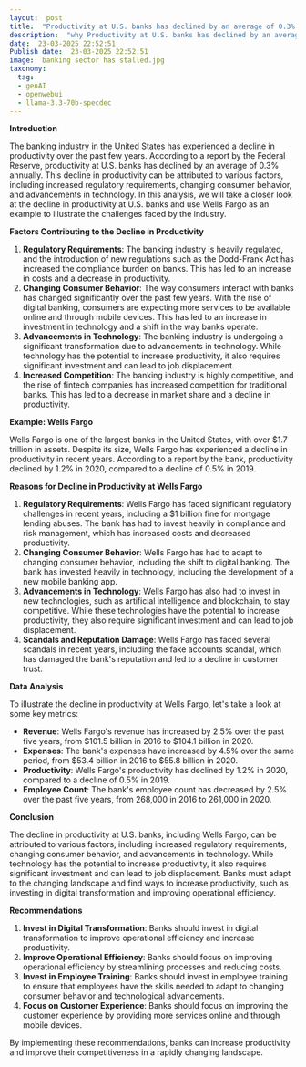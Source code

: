 ```yaml
---
layout:  post
title:  "Productivity at U.S. banks has declined by an average of 0.3% annually"
description:  "why Productivity at U.S. banks has declined by an average of 0.3% annually create detail analysis with example one of USA bank "
date:  23-03-2025 22:52:51
Publish date:  23-03-2025 22:52:51
image:  banking sector has stalled.jpg
taxonomy:
  tag:
  - genAI
  - openwebui
  - llama-3.3-70b-specdec
---
```

**Introduction**

The banking industry in the United States has experienced a decline in productivity over the past few years. According to a report by the Federal Reserve, productivity at U.S. banks has declined by an average of 0.3% annually. This decline in productivity can be attributed to various factors, including increased regulatory requirements, changing consumer behavior, and advancements in technology. In this analysis, we will take a closer look at the decline in productivity at U.S. banks and use Wells Fargo as an example to illustrate the challenges faced by the industry.

**Factors Contributing to the Decline in Productivity**

1. **Regulatory Requirements**: The banking industry is heavily regulated, and the introduction of new regulations such as the Dodd-Frank Act has increased the compliance burden on banks. This has led to an increase in costs and a decrease in productivity.
2. **Changing Consumer Behavior**: The way consumers interact with banks has changed significantly over the past few years. With the rise of digital banking, consumers are expecting more services to be available online and through mobile devices. This has led to an increase in investment in technology and a shift in the way banks operate.
3. **Advancements in Technology**: The banking industry is undergoing a significant transformation due to advancements in technology. While technology has the potential to increase productivity, it also requires significant investment and can lead to job displacement.
4. **Increased Competition**: The banking industry is highly competitive, and the rise of fintech companies has increased competition for traditional banks. This has led to a decrease in market share and a decline in productivity.

**Example: Wells Fargo**

Wells Fargo is one of the largest banks in the United States, with over $1.7 trillion in assets. Despite its size, Wells Fargo has experienced a decline in productivity in recent years. According to a report by the bank, productivity declined by 1.2% in 2020, compared to a decline of 0.5% in 2019.

**Reasons for Decline in Productivity at Wells Fargo**

1. **Regulatory Requirements**: Wells Fargo has faced significant regulatory challenges in recent years, including a $1 billion fine for mortgage lending abuses. The bank has had to invest heavily in compliance and risk management, which has increased costs and decreased productivity.
2. **Changing Consumer Behavior**: Wells Fargo has had to adapt to changing consumer behavior, including the shift to digital banking. The bank has invested heavily in technology, including the development of a new mobile banking app.
3. **Advancements in Technology**: Wells Fargo has also had to invest in new technologies, such as artificial intelligence and blockchain, to stay competitive. While these technologies have the potential to increase productivity, they also require significant investment and can lead to job displacement.
4. **Scandals and Reputation Damage**: Wells Fargo has faced several scandals in recent years, including the fake accounts scandal, which has damaged the bank's reputation and led to a decline in customer trust.

**Data Analysis**

To illustrate the decline in productivity at Wells Fargo, let's take a look at some key metrics:

* **Revenue**: Wells Fargo's revenue has increased by 2.5% over the past five years, from $101.5 billion in 2016 to $104.1 billion in 2020.
* **Expenses**: The bank's expenses have increased by 4.5% over the same period, from $53.4 billion in 2016 to $55.8 billion in 2020.
* **Productivity**: Wells Fargo's productivity has declined by 1.2% in 2020, compared to a decline of 0.5% in 2019.
* **Employee Count**: The bank's employee count has decreased by 2.5% over the past five years, from 268,000 in 2016 to 261,000 in 2020.

**Conclusion**

The decline in productivity at U.S. banks, including Wells Fargo, can be attributed to various factors, including increased regulatory requirements, changing consumer behavior, and advancements in technology. While technology has the potential to increase productivity, it also requires significant investment and can lead to job displacement. Banks must adapt to the changing landscape and find ways to increase productivity, such as investing in digital transformation and improving operational efficiency.

**Recommendations**

1. **Invest in Digital Transformation**: Banks should invest in digital transformation to improve operational efficiency and increase productivity.
2. **Improve Operational Efficiency**: Banks should focus on improving operational efficiency by streamlining processes and reducing costs.
3. **Invest in Employee Training**: Banks should invest in employee training to ensure that employees have the skills needed to adapt to changing consumer behavior and technological advancements.
4. **Focus on Customer Experience**: Banks should focus on improving the customer experience by providing more services online and through mobile devices.

By implementing these recommendations, banks can increase productivity and improve their competitiveness in a rapidly changing landscape.